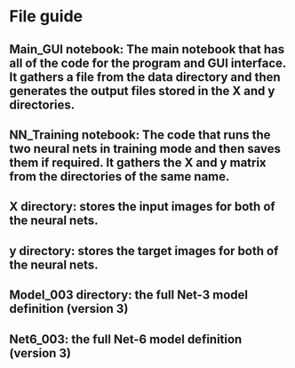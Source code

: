 # File guide

## Main_GUI notebook: The main notebook that has all of the code for the program and GUI interface. It gathers a file from the data directory and then generates the output files stored in the X and y directories.

## NN_Training notebook: The code that runs the two neural nets in training mode and then saves them if required. It gathers the X and y matrix from the directories of the same name.

## X directory: stores the input images for both of the neural nets.

## y directory: stores the target images for both of the neural nets.

## Model_003 directory: the full Net-3 model definition (version 3)

## Net6_003: the full Net-6 model definition (version 3)
